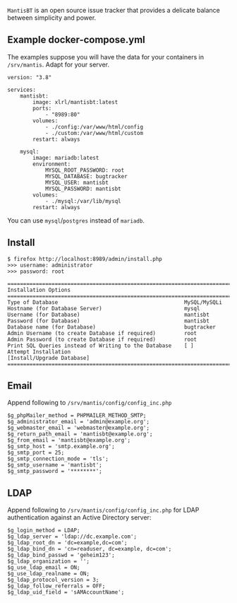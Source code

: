 `MantisBT` is an open source issue tracker that provides
a delicate balance between simplicity and power.

## Example docker-compose.yml
The examples suppose you will have the data for your containers in `/srv/mantis`. Adapt for your server.

```
version: "3.8"

services: 
    mantisbt:
        image: xlrl/mantisbt:latest
        ports:
            - "8989:80"
        volumes:
            - ./config:/var/www/html/config
            - ./custom:/var/www/html/custom
        restart: always

    mysql:
        image: mariadb:latest
        environment:
            MYSQL_ROOT_PASSWORD: root
            MYSQL_DATABASE: bugtracker
            MYSQL_USER: mantisbt
            MYSQL_PASSWORD: mantisbt
        volumes:
            - ./mysql:/var/lib/mysql
        restart: always
```

You can use `mysql`/`postgres` instead of `mariadb`.

## Install

```
$ firefox http://localhost:8989/admin/install.php
>>> username: administrator
>>> password: root
```

```
==================================================================================
Installation Options
==================================================================================
Type of Database                                        MySQL/MySQLi
Hostname (for Database Server)                          mysql
Username (for Database)                                 mantisbt
Password (for Database)                                 mantisbt
Database name (for Database)                            bugtracker
Admin Username (to create Database if required)         root
Admin Password (to create Database if required)         root
Print SQL Queries instead of Writing to the Database    [ ]
Attempt Installation                                    [Install/Upgrade Database]
==================================================================================
```

## Email

Append following to `/srv/mantis/config/config_inc.php`

```
$g_phpMailer_method = PHPMAILER_METHOD_SMTP;
$g_administrator_email = 'admin@example.org';
$g_webmaster_email = 'webmaster@example.org';
$g_return_path_email = 'mantisbt@example.org';
$g_from_email = 'mantisbt@example.org';
$g_smtp_host = 'smtp.example.org';
$g_smtp_port = 25;
$g_smtp_connection_mode = 'tls';
$g_smtp_username = 'mantisbt';
$g_smtp_password = '********';
```

## LDAP

Append following to `/srv/mantis/config/config_inc.php` for LDAP
authentication against an Active Directory server:

```
$g_login_method = LDAP;
$g_ldap_server = 'ldap://dc.example.com';
$g_ldap_root_dn = 'dc=example,dc=com';
$g_ldap_bind_dn = 'cn=readuser, dc=example, dc=com';
$g_ldap_bind_passwd = 'geheim123';
$g_ldap_organization = '';
$g_use_ldap_email = ON;
$g_use_ldap_realname = ON;
$g_ldap_protocol_version = 3;
$g_ldap_follow_referrals = OFF;
$g_ldap_uid_field = 'sAMAccountName';
```


